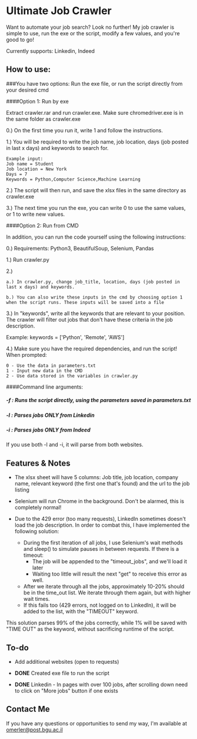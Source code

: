 # Ultimate Job Crawler

Want to automate your job search? Look no further! My job crawler is simple to use, run the exe or the script, modify a few values, and you're good to go!

Currently supports: Linkedin, Indeed


## How to use:

###You have two options: Run the exe file, or run the script directly from your desired cmd

####Option 1: Run by exe

Extract crawler.rar and run crawler.exe.  Make sure chromedriver.exe is in the same folder as crawler.exe

0.) On the first time you run it, write 1 and follow the instructions.

1.) You will be required to write the job name, job location, days (job posted in last x days) and keywords to search for.
    
    Example input:
    Job name = Student
    Job location = New York
    Days = 7
    Keywords = Python,Computer Science,Machine Learning

2.) The script will then run, and save the xlsx files in the same directory as crawler.exe

3.) The next time you run the exe, you can write 0 to use the same values, or 1 to write new values.
 

####Option 2: Run from CMD

In addition, you can run the code yourself using the following instructions:

0.) Requirements: Python3, BeautifulSoup, Selenium, Pandas

1.) Run crawler.py

2.) 

    a.) In crawler.py, change job_title, location, days (job posted in last x days) and keywords.

    b.) You can also write these inputs in the cmd by choosing option 1 when the script runs. These inputs will be saved into a file


3.) In "keywords", write all the keywords that are relevant to your position. The crawler will filter out jobs that don't have these criteria in the job description.

Example: keywords = ['Python', 'Remote', 'AWS']

4.) Make sure you have the required dependencies, and run the script! When prompted:

    0 - Use the data in parameters.txt
    1 - Input new data in the CMD
    2 - Use data stored in the variables in crawler.py

####Command line arguments:
##### -f : Runs the script directly, using the parameters saved in parameters.txt
##### -l : Parses jobs ONLY from Linkedin
##### -i : Parses jobs ONLY from Indeed
If you use both -l and -i, it will parse from both websites.

## Features & Notes

* The xlsx sheet will have 5 columns: Job title, job location, company name, relevant keyword (the first one that's found) and the url to the job listing

* Selenium will run Chrome in the background. Don't be alarmed, this is completely normal!

* Due to the 429 error (too many requests), LinkedIn sometimes doesn't load the job description. In order to combat this, I have implemented the following solution:
  * During the first iteration of all jobs, I use Selenium's wait methods and sleep() to simulate pauses in between requests. If there is a timeout:
    * The job will be appended to the "timeout_jobs", and we'll load it later
    * Waiting too little will result the next "get" to receive this error as well.
  * After we iterate through all the jobs, approximately 10-20% should be in the time_out list. We iterate through them again, but with higher wait times.
  * If this fails too (429 errors, not logged on to LinkedIn), it will be added to the list, with the "TIMEOUT" keyword.

This solution parses 99% of the jobs correctly, while 1% will be saved with "TIME OUT" as the keyword, without sacrificing runtime of the script.

## To-do

* Add additional websites (open to requests)

* **DONE** Created exe file to run the script

* **DONE** Linkedin - In pages with over 100 jobs, after scrolling down need to click on "More jobs" button if one exists

## Contact Me

If you have any questions or opportunities to send my way, I'm available at omerler@post.bgu.ac.il
